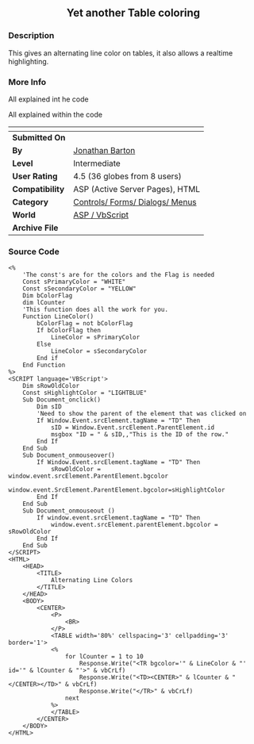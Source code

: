 ﻿<div align="center">

## Yet another Table coloring


</div>

### Description

This gives an alternating line color on tables, it also allows a realtime highlighting.
 
### More Info
 
All explained int he code

All explained within the code


<span>             |<span>
---                |---
**Submitted On**   |
**By**             |[Jonathan Barton](https://github.com/Planet-Source-Code/PSCIndex/blob/master/ByAuthor/jonathan-barton.md)
**Level**          |Intermediate
**User Rating**    |4.5 (36 globes from 8 users)
**Compatibility**  |ASP \(Active Server Pages\), HTML
**Category**       |[Controls/ Forms/ Dialogs/ Menus](https://github.com/Planet-Source-Code/PSCIndex/blob/master/ByCategory/controls-forms-dialogs-menus__4-3.md)
**World**          |[ASP / VbScript](https://github.com/Planet-Source-Code/PSCIndex/blob/master/ByWorld/asp-vbscript.md)
**Archive File**   |[](https://github.com/Planet-Source-Code/jonathan-barton-yet-another-table-coloring__4-6329/archive/master.zip)





### Source Code

```
<%
	'The const's are for the colors and the Flag is needed
	Const sPrimaryColor = "WHITE"
	Const sSecondaryColor = "YELLOW"
	Dim bColorFlag
	dim lCounter
	'This function does all the work for you.
	Function LineColor()
		bColorFlag = not bColorFlag
		If bColorFlag then
			LineColor = sPrimaryColor
		Else
			LineColor = sSecondaryColor
		End if
	End Function
%>
<SCRIPT language='VBScript'>
	Dim sRowOldColor
	Const sHighlightColor = "LIGHTBLUE"
	Sub Document_onclick()
		Dim sID
		'Need to show the parent of the element that was clicked on
		If Window.Event.srcElement.tagName = "TD" Then
			sID = Window.Event.srcElement.ParentElement.id
			msgbox "ID = " & sID,,"This is the ID of the row."
		End If
	End Sub
	Sub Document_onmouseover()
		If Window.Event.srcElement.tagName = "TD" Then
			sRowOldColor = window.event.srcElement.ParentElement.bgcolor
			window.event.SrcElement.ParentElement.bgcolor=sHighlightColor
		End If
	End Sub
	Sub Document_onmouseout ()
		If window.event.srcElement.tagName = "TD" Then
			window.event.srcElement.parentElement.bgcolor = sRowOldColor
		End If
	End Sub
</SCRIPT>
<HTML>
	<HEAD>
		<TITLE>
			Alternating Line Colors
		</TITLE>
	</HEAD>
	<BODY>
		<CENTER>
			<P>
				<BR>
			</P>
			<TABLE width='80%' cellspacing='3' cellpadding='3' border='1'>
			<%
				for lCounter = 1 to 10
					Response.Write("<TR bgcolor='" & LineColor & "' id='" & lCounter & "'>" & vbCrLf)
					Response.Write("<TD><CENTER>" & lCounter & "</CENTER></TD>" & vbCrLf)
					Response.Write("</TR>" & vbCrLf)
				next
			%>
			</TABLE>
		</CENTER>
	</BODY>
</HTML>
```

